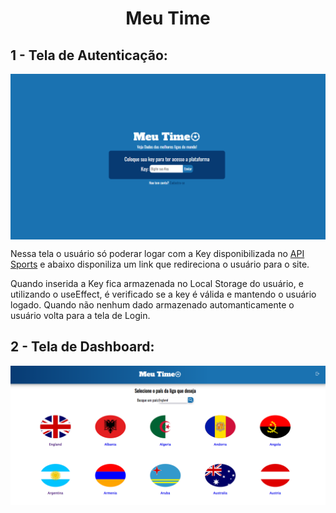 <h1 align="center": center">Meu Time</h1>
<h2>1 - Tela de Autenticação:</h2>
<img src="./assets/Auth.PNG" width="1000" align="center">
<p>Nessa tela o usuário só poderar logar com a Key disponibilizada no <a href="https://dashboard.api-football.com/">API Sports</a> 
e abaixo disponiliza um link que redireciona o usuário para o site.</p>
<p>Quando inserida a Key fica armazenada no Local Storage do usuário, e utilizando o useEffect, é verificado se a key é válida e mantendo o usuário logado.
Quando não nenhum dado armazenado automanticamente o usuário volta para a tela de Login.</p>
<h2>2 - Tela de Dashboard:</h2>
<img src="./assets/Dashboard.PNG" width="1000" align="center">
